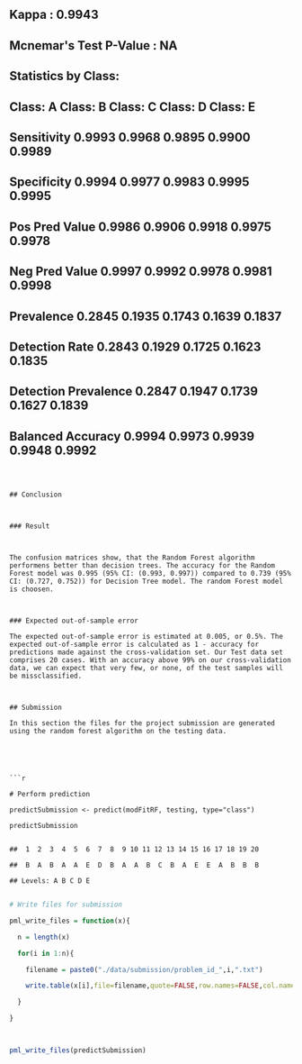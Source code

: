 ##                   Kappa : 0.9943          

##  Mcnemar's Test P-Value : NA              

## 

## Statistics by Class:

## 

##                      Class: A Class: B Class: C Class: D Class: E

## Sensitivity            0.9993   0.9968   0.9895   0.9900   0.9989

## Specificity            0.9994   0.9977   0.9983   0.9995   0.9995

## Pos Pred Value         0.9986   0.9906   0.9918   0.9975   0.9978

## Neg Pred Value         0.9997   0.9992   0.9978   0.9981   0.9998

## Prevalence             0.2845   0.1935   0.1743   0.1639   0.1837

## Detection Rate         0.2843   0.1929   0.1725   0.1623   0.1835

## Detection Prevalence   0.2847   0.1947   0.1739   0.1627   0.1839

## Balanced Accuracy      0.9994   0.9973   0.9939   0.9948   0.9992

```



## Conclusion



### Result



The confusion matrices show, that the Random Forest algorithm performens better than decision trees. The accuracy for the Random Forest model was 0.995 (95% CI: (0.993, 0.997)) compared to 0.739 (95% CI: (0.727, 0.752)) for Decision Tree model. The random Forest model is choosen.



### Expected out-of-sample error

The expected out-of-sample error is estimated at 0.005, or 0.5%. The expected out-of-sample error is calculated as 1 - accuracy for predictions made against the cross-validation set. Our Test data set comprises 20 cases. With an accuracy above 99% on our cross-validation data, we can expect that very few, or none, of the test samples will be missclassified.



## Submission

In this section the files for the project submission are generated using the random forest algorithm on the testing data.





```r

# Perform prediction

predictSubmission <- predict(modFitRF, testing, type="class")

predictSubmission

```



```

##  1  2  3  4  5  6  7  8  9 10 11 12 13 14 15 16 17 18 19 20 

##  B  A  B  A  A  E  D  B  A  A  B  C  B  A  E  E  A  B  B  B 

## Levels: A B C D E

```



```r

# Write files for submission

pml_write_files = function(x){

  n = length(x)

  for(i in 1:n){

    filename = paste0("./data/submission/problem_id_",i,".txt")

    write.table(x[i],file=filename,quote=FALSE,row.names=FALSE,col.names=FALSE)

  }

}



pml_write_files(predictSubmission)

```
